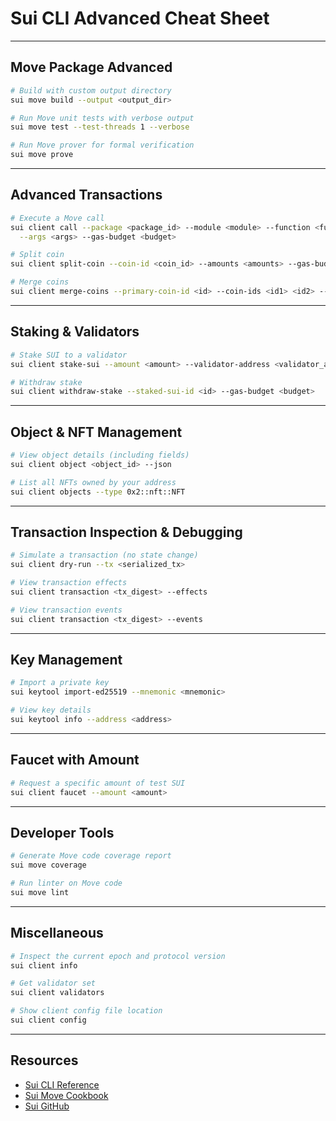 # Sui CLI Advanced Cheat Sheet

---

## Move Package Advanced

```bash
# Build with custom output directory
sui move build --output <output_dir>

# Run Move unit tests with verbose output
sui move test --test-threads 1 --verbose

# Run Move prover for formal verification
sui move prove
```

---

## Advanced Transactions

```bash
# Execute a Move call
sui client call --package <package_id> --module <module> --function <function> \
  --args <args> --gas-budget <budget>

# Split coin
sui client split-coin --coin-id <coin_id> --amounts <amounts> --gas-budget <budget>

# Merge coins
sui client merge-coins --primary-coin-id <id> --coin-ids <id1> <id2> --gas-budget <budget>
```

---

## Staking & Validators

```bash
# Stake SUI to a validator
sui client stake-sui --amount <amount> --validator-address <validator_address> --gas-budget <budget>

# Withdraw stake
sui client withdraw-stake --staked-sui-id <id> --gas-budget <budget>
```

---

## Object & NFT Management

```bash
# View object details (including fields)
sui client object <object_id> --json

# List all NFTs owned by your address
sui client objects --type 0x2::nft::NFT
```

---

## Transaction Inspection & Debugging

```bash
# Simulate a transaction (no state change)
sui client dry-run --tx <serialized_tx>

# View transaction effects
sui client transaction <tx_digest> --effects

# View transaction events
sui client transaction <tx_digest> --events
```

---

## Key Management

```bash
# Import a private key
sui keytool import-ed25519 --mnemonic <mnemonic>

# View key details
sui keytool info --address <address>
```

---

## Faucet with Amount

```bash
# Request a specific amount of test SUI
sui client faucet --amount <amount>
```

---

## Developer Tools

```bash
# Generate Move code coverage report
sui move coverage

# Run linter on Move code
sui move lint
```

---

## Miscellaneous

```bash
# Inspect the current epoch and protocol version
sui client info

# Get validator set
sui client validators

# Show client config file location
sui client config
```

---

## Resources

- [Sui CLI Reference](https://docs.sui.io/reference/cli/client)
- [Sui Move Cookbook](https://docs.sui.io/build/move-cookbook)
- [Sui GitHub](https://github.com/MystenLabs/sui)
